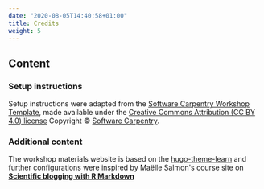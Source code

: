 ```yaml
---
date: "2020-08-05T14:40:58+01:00"
title: Credits
weight: 5
---
```


## Content

### Setup instructions

Setup instructions were adapted from the [Software Carpentry Workshop Template](https://carpentries.github.io/workshop-template/), made available under the [Creative Commons Attribution (CC BY 4.0) license](https://creativecommons.org/licenses/by/4.0/) Copyright © [Software Carpentry](https://software-carpentry.org/).

### Additional content

The workshop materials website is based on the [hugo-theme-learn](https://github.com/matcornic/hugo-theme-learn) and further configurations were inspired by Maëlle Salmon's course site on [**Scientific blogging with R Markdown**](https://github.com/maelle/rmd-blogging-course)
